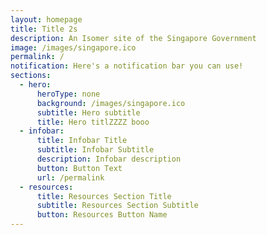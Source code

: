 ```yaml
---
layout: homepage
title: Title 2s
description: An Isomer site of the Singapore Government
image: /images/singapore.ico
permalink: /
notification: Here's a notification bar you can use!
sections:
  - hero:
      heroType: none
      background: /images/singapore.ico
      subtitle: Hero subtitle
      title: Hero titlZZZZ booo
  - infobar:
      title: Infobar Title
      subtitle: Infobar Subtitle
      description: Infobar description
      button: Button Text
      url: /permalink
  - resources:
      title: Resources Section Title
      subtitle: Resources Section Subtitle
      button: Resources Button Name
---
```

